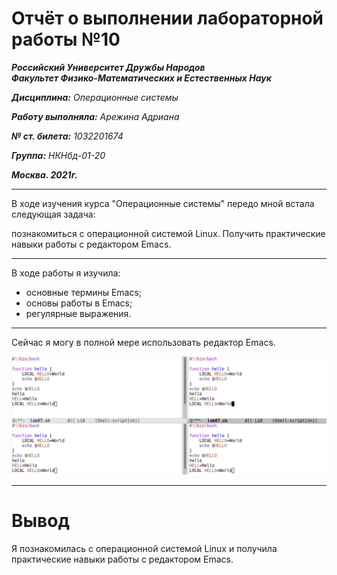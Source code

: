 # Отчёт о выполнении лабораторной работы №10

***Российский Университет Дружбы Народов***  
***Факультет Физико-Математических и Естественных Наук***

***Дисциплина:*** *Операционные системы*

***Работу выполняла:*** *Арежина Адриана*

***№ ст. билета:*** *1032201674*

***Группа:*** *НКНбд-01-20*

***Москва. 2021г.***

---

В ходе изучения курса "Операционные системы" передо мной встала следующая задача:

познакомиться с операционной системой Linux. Получить практические навыки работы с редактором Emacs.

---

В ходе работы я изучила:
- основные термины Emacs;
- основы работы в Emacs;
- регулярные выражения.

---

Сейчас я могу в полной мере использовать редактор Emacs.

![работа в emacs](https://github.com/Adriana-Arezhina/Lab/blob/main/Lab10/pict/7.JPG)

---

# Вывод

Я познакомилась с операционной системой Linux и получила практические навыки работы с редактором Emacs.